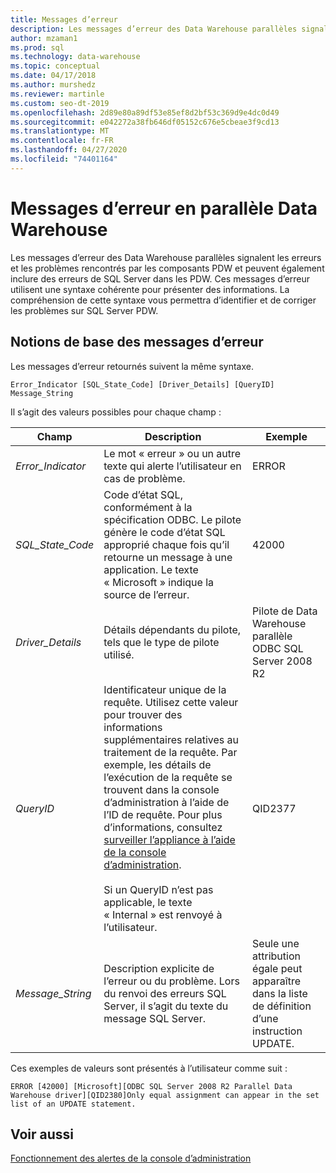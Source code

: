 ```yaml
---
title: Messages d’erreur
description: Les messages d’erreur des Data Warehouse parallèles signalent les erreurs et les problèmes rencontrés par les composants PDW et peuvent également inclure des erreurs de SQL Server dans les PDW. Ces messages d’erreur utilisent une syntaxe cohérente pour présenter des informations. La compréhension de cette syntaxe vous permettra d’identifier et de corriger les problèmes.
author: mzaman1
ms.prod: sql
ms.technology: data-warehouse
ms.topic: conceptual
ms.date: 04/17/2018
ms.author: murshedz
ms.reviewer: martinle
ms.custom: seo-dt-2019
ms.openlocfilehash: 2d89e80a89df53e85ef8d2bf53c369d9e4dc0d49
ms.sourcegitcommit: e042272a38fb646df05152c676e5cbeae3f9cd13
ms.translationtype: MT
ms.contentlocale: fr-FR
ms.lasthandoff: 04/27/2020
ms.locfileid: "74401164"
---
```

# <a name="error-messages-in-parallel-data-warehouse"></a>Messages d’erreur en parallèle Data Warehouse

Les messages d’erreur des Data Warehouse parallèles signalent les erreurs et les problèmes rencontrés par les composants PDW et peuvent également inclure des erreurs de SQL Server dans les PDW. Ces messages d’erreur utilisent une syntaxe cohérente pour présenter des informations. La compréhension de cette syntaxe vous permettra d’identifier et de corriger les problèmes sur SQL Server PDW.  
  
## <a name="error-message-basics"></a><a name="Basics"></a>Notions de base des messages d’erreur  
Les messages d’erreur retournés suivent la même syntaxe.  
  
`Error_Indicator [SQL_State_Code] [Driver_Details] [QueryID] Message_String`  
  
Il s’agit des valeurs possibles pour chaque champ :  
  
|Champ|Description|Exemple|  
|---------|---------------|-----------|  
|*Error_Indicator*|Le mot « erreur » ou un autre texte qui alerte l’utilisateur en cas de problème.|ERROR|  
|*SQL_State_Code*|Code d’état SQL, conformément à la spécification ODBC. Le pilote génère le code d’état SQL approprié chaque fois qu’il retourne un message à une application. Le texte « Microsoft » indique la source de l’erreur.|42000|  
|*Driver_Details*|Détails dépendants du pilote, tels que le type de pilote utilisé.|Pilote de Data Warehouse parallèle ODBC SQL Server 2008 R2|  
|*QueryID*|Identificateur unique de la requête. Utilisez cette valeur pour trouver des informations supplémentaires relatives au traitement de la requête. Par exemple, les détails de l’exécution de la requête se trouvent dans la console d’administration à l’aide de l’ID de requête. Pour plus d’informations, consultez [surveiller l’appliance à l’aide de la console d’administration](monitor-the-appliance-by-using-the-admin-console.md).<br /><br />Si un QueryID n’est pas applicable, le texte « Internal » est renvoyé à l’utilisateur.|QID2377|  
|*Message_String*|Description explicite de l’erreur ou du problème. Lors du renvoi des erreurs SQL Server, il s’agit du texte du message SQL Server.|Seule une attribution égale peut apparaître dans la liste de définition d’une instruction UPDATE.|  
  
Ces exemples de valeurs sont présentés à l’utilisateur comme suit :  
  
`ERROR [42000] [Microsoft][ODBC SQL Server 2008 R2 Parallel Data Warehouse driver][QID2380]Only equal assignment can appear in the set list of an UPDATE statement.`  
  
## <a name="see-also"></a>Voir aussi  
<!-- MISSING LINKS 
[Common Metadata Query Examples &#40;SQL Server PDW&#41;](../sqlpdw/common-metadata-query-examples-sql-server-pdw.md)  
-->
[Fonctionnement des alertes de la console d’administration](understanding-admin-console-alerts.md)  
  
